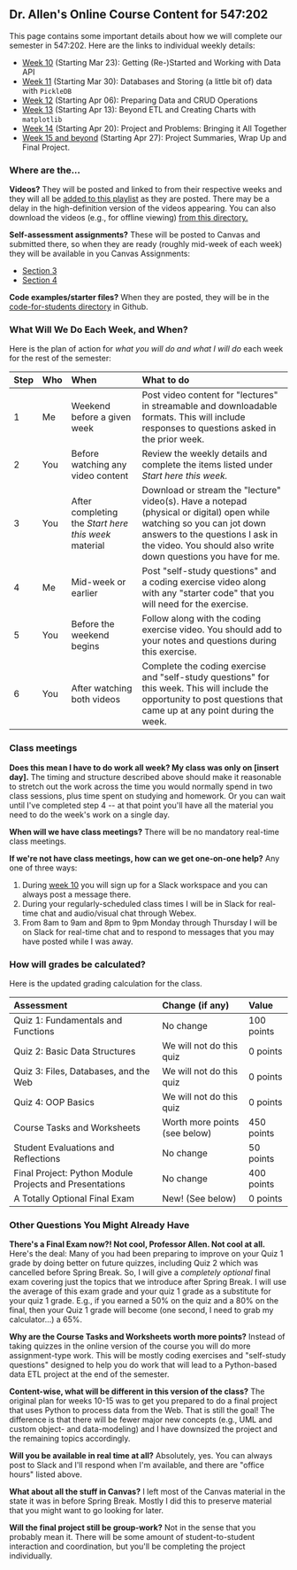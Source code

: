 ## Dr. Allen's Online Course Content for 547:202

This page contains some important details about how we will complete our semester in 547:202. Here are the links to individual weekly details:

- [Week 10](week-10.md) (Starting Mar 23): Getting (Re-)Started and Working with Data API
- [Week 11](week-11.md) (Starting Mar 30): Databases and Storing (a little bit of) data with `PickleDB`
- [Week 12](week-12.md) (Starting Apr 06): Preparing Data and CRUD Operations
- [Week 13](week-13.md) (Starting Apr 13): Beyond ETL and Creating Charts with `matplotlib`
- [Week 14](week-14.md) (Starting Apr 20): Project and Problems: Bringing it All Together
- [Week 15 and beyond](week-15-and-beyond.md) (Starting Apr 27): Project Summaries, Wrap Up and Final Project.

### Where are the...

**Videos?** They will be posted and linked to from their respective weeks and they will all be [added to this playlist](https://www.youtube.com/playlist?list=PLIIeu_TZ4vklSghlAxbfyHeBQGl6BvyRe) as they are posted. There may be a delay in the high-definition version of the videos appearing.  You can also download the videos (e.g., for offline viewing) [from this directory.](https://rutgersconnect-my.sharepoint.com/:f:/g/personal/wa128_comminfo_rutgers_edu/ElF6Dgb0YRxJt8mEZQ94YvEBGfwSKuDHMgqwF8RxBUg96A?e=1BFu8k)

**Self-assessment assignments?** These will be posted to Canvas and submitted there, so when they are ready (roughly mid-week of each week) they will be available in you Canvas Assignments:

- [Section 3](https://rutgers.instructure.com/courses/40197/assignments)
- [Section 4](https://rutgers.instructure.com/courses/40200/assignments)

**Code examples/starter files?** When they are posted, they will be in the [code-for-students directory](https://github.com/warrenallen/covid202/tree/master/code-for-students) in Github.

### What Will We Do Each Week, and When?

Here is the plan of action for _what you will do and what I will do_ each week for the rest of the semester:

| Step | Who | When                                                 | What to do                                                                                                                                                                                                                 |
|:-----|:----|:-----------------------------------------------------|:---------------------------------------------------------------------------------------------------------------------------------------------------------------------------------------------------------------------------|
| 1    | Me  | Weekend before a given week                          | Post video content for "lectures" in streamable and downloadable formats. This will include responses to questions asked in the prior week.                                                                                |
| 2    | You | Before watching any video content                    | Review the weekly details and complete the items listed under _Start here this week._                                                                                                                                      |
| 3    | You | After completing the _Start here this week_ material | Download or stream the "lecture" video(s). Have a notepad (physical or digital) open while watching so you can jot down answers to the questions I ask in the video. You should also write down questions you have for me. |
| 4    | Me  | Mid-week or earlier                                  | Post "self-study questions" and a coding exercise video along with any "starter code" that you will need for the exercise.                                                                                                 |
| 5    | You | Before the weekend begins                            | Follow along with the coding exercise video. You should add to your notes and questions during this exercise.                                                                                                              |
| 6    | You | After watching both videos                           | Complete the coding exercise and "self-study questions" for this week. This will include the opportunity to post questions that came up at any point during the week.                                                      |

### Class meetings

**Does this mean I have to do work all week? My class was only on \[insert day\].** The timing and structure described above should make it reasonable to stretch out the work across the time you would normally spend in two class sessions, plus time spent on studying and homework. Or you can wait until I've completed step 4 -- at that point you'll have all the material you need to do the week's work on a single day.

**When will we have class meetings?** There will be no mandatory real-time class meetings.

**If we're not have class meetings, how can we get one-on-one help?** Any one of three ways:

1. During [week 10](week-10.md) you will sign up for a Slack workspace and you can always post a message there.
2. During your regularly-scheduled class times I will be in Slack for real-time chat and audio/visual chat through Webex.
3. From 8am to 9am and 8pm to 9pm Monday through Thursday I will be on Slack for real-time chat and to respond to messages that you may have posted while I was away.

### How will grades be calculated?

Here is the updated grading calculation for the class.

| Assessment                                              | Change (if any)               | Value      |
|:--------------------------------------------------------|:------------------------------|:-----------|
| Quiz 1: Fundamentals and Functions                      | No change                     | 100 points |
| Quiz 2: Basic Data Structures                           | We will not do this quiz      | 0 points   |
| Quiz 3: Files, Databases, and the Web                   | We will not do this quiz      | 0 points   |
| Quiz 4: OOP Basics                                      | We will not do this quiz      | 0 points   |
| Course Tasks and Worksheets                             | Worth more points (see below) | 450 points |
| Student Evaluations and Reflections                     | No change                     | 50 points  |
| Final Project: Python Module Projects and Presentations | No change                     | 400 points |
| A Totally Optional Final Exam                           | New! (See below)              | 0 points   |

### Other Questions You Might Already Have

**There's a Final Exam now?! Not cool, Professor Allen. Not cool at all.** Here's the deal: Many of you had been preparing to improve on your Quiz 1 grade by doing better on future quizzes, including Quiz 2 which was cancelled before Spring Break. So, I will give a _completely optional_ final exam covering just the topics that we introduce after Spring Break. I will use the average of this exam grade and your quiz 1 grade as a substitute for your quiz 1 grade. E.g., if you earned a 50% on the quiz and a 80% on the final, then your Quiz 1 grade will become (one second, I need to grab my calculator...) a 65%.

**Why are the Course Tasks and Worksheets worth more points?** Instead of taking quizzes in the online version of the course you will do more assignment-type work. This will be mostly coding exercises and "self-study questions" designed to help you do work that will lead to a Python-based data ETL project at the end of the semester.

**Content-wise, what will be different in this version of the class?** The original plan for weeks 10-15 was to get you prepared to do a final project that uses Python to process data from the Web. That is still the goal! The difference is that there will be fewer major new concepts (e.g., UML and custom object- and data-modeling) and I have downsized the project and the remaining topics accordingly.

**Will you be available in real time at all?** Absolutely, yes. You can always post to Slack and I'll respond when I'm available, and there are "office hours" listed above.

**What about all the stuff in Canvas?** I left most of the Canvas material in the state it was in before Spring Break. Mostly I did this to preserve material that you might want to go looking for later.

**Will the final project still be group-work?** Not in the sense that you probably mean it. There will be some amount of student-to-student interaction and coordination, but you'll be completing the project individually.
